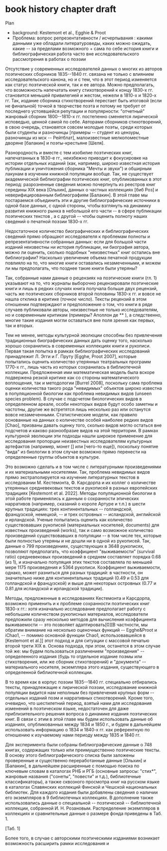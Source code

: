 # book history chapter draft
Plan
* background: Kestemont et al., Egghie & Proot
* Проблема: вопрос репрезентативности / исчерпывания : какими данными уже обладали литературоведы, каких можно ожидать, какие -- за пределами возможного + сама по себе история книги и библиографическая работа часто вне исследовательского рассмотрения в работах о поэзии



Отсутствие у современных исследователей данных о многих из авторов поэтических сборников 1835--1840 гг. связана не только с влиянием исследовательского канона, но и с тем, что в этот период изменяется как статус поэтической книги, так и ее автора.  Можно предполагать, что возможность напечатать книгу стихотворений к концу 1830-х гг. становится меньшей привилегией и жестом, нежели в 1810-х и 1820-х гг. Так, издание сборника стихотворений перестает быть итоговой (если не финальной) точкой в творчестве поэта и потому не требует от последнего устоявшейся репутации и популярности: "отчетный" жанровый сборник 1800--1810-х гг. постепенно сменяется лирической исповедью, ценной самой по себе. Авторами сборников стихотворений, в свою очередь, становятся совсем молодые поэты, среди которых были студенты и разночинцы [примеры -- студент из цензуры, разночинцы из мск -- Рейтблат], малоизвестные мелкопоместные дворяне [балакин] и поэты-крестьяне [Шеля]. 

Разнородность и вместе с тем изобилие поэтических книг, напечатанных в 1830-е гг., неизбежно приводит к фокусировке на истории отдельных изданий (как, например, широко известная история публикации и уничтожения сборника "Мечты и звуки") и обширным лакунам в изучении книжной популяции вообще. Так, не существует академической библиографии поэтических книг, опубликованных в этот период: разрозненные сведения можно почерпнуть из реестров книг середины XIX века [Ольхин], данных о частных коллекциях [биб Роз] и неверифицированным библиографиям [Балакин]. В этой главе мы постараемся объединить эти и другие библиографические источники в одной базе данных, с одной стороны, чтобы взглянуть на динамику развития книжного рынка в небольшой его части -- в сфере публикации поэтических текстов , а с другой -- чтобы оценить полноту наших сведений о печатной поэзии 1830-х гг. 

Недостаточное количество биографических и библиографических сведений прямо обращают исследователя к проблемам полноты и репрезентативности собранных данных: если для большой части изданий неизвестны ни история публикации, ни биография автора, можно ли оценить, сколько подобных "неизвестных" книг остались вне библиографии? Насколько увеличение объема печатной продукции повлияло на то, что многие книги оставались незамеченными, и можем ли мы предполагать, что позднее такие книги были утеряны? 

Так, собранные нами данные о рецензиях на поэтические книги (гл. 1) указывают на то, что журналы выборочно рецензировали поэтические книги и лишь в редких случаях книга получала больше двух рецензий, часть же поэтических сборников второй половины 1830-х гг. и вовсе не нашла отклика в критике (*точное число*). Тексты рецензий в этом отношении подтверждают и предположение о том, что книги в ряде случаев публиковали авторы, неизвестные не только исследователям, но и современным критикам (примеры? Аполлон де ** ), а следственно, многие такие издания могли оставаться вне поля зрения как первых, так и вторых. 

Тем не менее, методы культурной эволюции способны без привлечения традиционных биографических данных дать оценку того, насколько хорошо сохранились в современных коллекциях книги и рукописи. Первая такая попытка в рамках библиографических исследований принадлежит Л. Эгги и Г. Пруту [Egghe, Proot 2007], которые попытались оценить количество утерянных театральных программ 1770-х гг., лишь часть из которых сохранилась в библиотечной коллекции.  Предложенная ими математическая модель была вскоре подвержена резкой критике как со стороны математического воплощения, так и методологии [Burrel 2008], поскольку сама проблема  оценки количества такого рода "невидимых" объектов широко известна в популяционной биологии как проблема невидимых видов (unseen species problem).  В случае с подсчетом биологических видов в определенном ареале, особи некоторых видов будут особо заметны и частотны, другие же встретятся лишь несколько раз или останутся вовсе незамеченными. Статистические модели, как правило основанные на данных о количестве особей наиболее редких видов [Chao], призваны давать оценку того, сколько видов могло остаться вне подсчетов и каково разнообразие видов на этой территории. В рамках культурной эволюции эти подходы нашли широкое применение для исследования пропорции неизвестных исследователям культурных артефактов (например, монет [] или [чего-то еще]), поскольку понятие "вида" из биологии в этом случае возможно прямо перенести на определенные группы объектов в культуре. 

Это возможно сделать и в том числе с литературными произведениями и их материальными носителями. Так, проблема невидимых видов прямо экстраполируется на изучение литературных текстов в исследовании М. Кестемонта, Ф. Карсдорпа и их коллег о количестве утерянных средневековых текстов и рукописей в разных европейских традициях [Kestemont et al. 2022]. Методы популяционной биологии в этой работе применялись к данным о сохранности эпических нарративов (например, сказаний о короле Артуре и т.п.) в шести крупных традициях: трех континентальных -- голландской, французской, немецкой, -- и трех островных -- исландской, английской и ирландской.  Ученые попытались оценить как количество существовавших рукописей (материальных носителей, documents) для известных произведений (works), так и само возможное количество произведений существовавших в популяции -- в том числе тех, которые были полностью утеряны и не дошли ни в одной из рукописей. Так, данные о 799 произведениях, существующих в 3648 рукописях, позволяют предполагать, что коэффициент "выживаемости" (survival ratio) средневековых произведений в среднем составляет порядка 0.68 (из 1), и изначально популяция этих текстов составляла по меньшей мере 1175 произведения и 5364 рукописи. Коэффициент выживаемости, однако, может разниться для разных традиций: в частности, он значительно ниже для континентальных традиций (0.49 и 0.53 для голландской и французской) и выше для некоторых островных (0.77 и 0.81 для исландской и ирландской традиции).

Методы, предложенные в исследованиях Кестемонта и Карсдорпа, возможно применить и к проблеме сохранности поэтических книг 1830-х гг.: хотя изначально исследование предполагает работу с небольшим количеством рукописных материалов, исследователи предложили сразу несколько методов для вычисления коэффициента выживаемости -- это позволяет адаптировать[0][В частности, мы обратим внимание на несколько оценочных функций -- Egghe&Proot и iChao1, -- помимо основной функции Chao1, использовавшейся в [Kestemont et al.]] этот подход и для ситуации с массовой печатью второй трети XIX в. Основа подхода, при этом, останется в этом случае той же: мы будем пользоваться различением "произведения" -- определенного издания (будь то отдельное издание поэмы или стихотворения, или же сборник стихотворений) и "документа" -- материального носителя, экземпляра этого издания, существующего в определенной библиотечной коллекции. 

В то время как в корпус поэзии 1835--1840 гг. специально отбирались тексты, принадлежащие к лирической поэзии, исследование книжной популяции видится нам неполным без привлечения крупных форм -- отдельных изданий поэм и нарративных стихотворений. Кроме того, очевидно, что шестилетний период, взятый нами для исследования изменений в поэтическом языке, недостаточен для даже приблизительного решения вопроса о динамике издания поэтических книг. В связи с этим в этой главе мы будем использовать данные об изданиях, опубликованных между 1834 и 1850 г., и будем в дальнейшем использовать информацию о 1834 и 1840-х гг. как референтную по отношению к изучаемому нами периоду между 1835 и 1840 гг. 

Для эксперимента были собраны библиографические данные о 748 книгах, содержащих только или преимущественно поэтические тексты.  В основу этого библиографического списка были заложены проверенные и существенно переработанные данные [Ольхин] и [Балакин], в дальнейшем расширенные с помощью поиска по ключевым словам в каталогах РНБ и РГБ (основные запросы: "стих*", жанровые названия ("сонеты", "повести" и т.д.), библиотечные классификаторы), а также сквозного просмотра книг на русском языке в каталогах Славянских коллекций Финской и Чешской национальных библиотек. Для каждого издания были добавлены сведения о наличии его экземпляров в 9 библиотечных коллекциях. В дополнение также использовались данные о специальной -- поэтической -- библиотечной коллекции, собранной И. Н. Розановым. Распределение экземпляров в коллекциях и сравнительные данные о размере фонда приведены в Таб. 1.

[Таб. 1]






Более того, в случае с авторскими поэтическими изданиями возникает возможность расширить рамки исследования и 

















